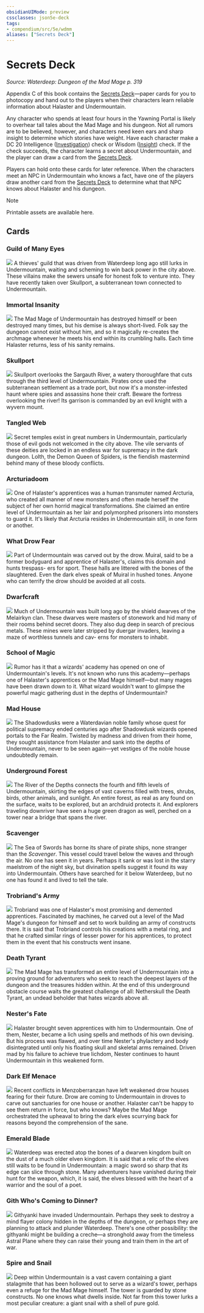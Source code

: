```yaml
---
obsidianUIMode: preview
cssclasses: json5e-deck
tags:
- compendium/src/5e/wdmm
aliases: ["Secrets Deck"]
---
```

# Secrets Deck
*Source: Waterdeep: Dungeon of the Mad Mage p. 319*  

Appendix C of this book contains the [Secrets Deck](2-Mechanics/CLI/decks/secrets-deck-wdmm.md)—paper cards for you to photocopy and hand out to the players when their characters learn reliable information about Halaster and Undermountain.

Any character who spends at least four hours in the Yawning Portal is likely to overhear tall tales about the Mad Mage and his dungeon. Not all rumors are to be believed, however, and characters need keen ears and sharp insight to determine which stories have weight. Have each character make a DC 20 Intelligence ([Investigation](2-Mechanics/CLI/rules/skills.md#Investigation)) check or Wisdom ([Insight](2-Mechanics/CLI/rules/skills.md#Insight)) check. If the check succeeds, the character learns a secret about Undermountain, and the player can draw a card from the [Secrets Deck](2-Mechanics/CLI/decks/secrets-deck-wdmm.md).

Players can hold onto these cards for later reference. When the characters meet an NPC in Undermountain who knows a fact, have one of the players draw another card from the [Secrets Deck](2-Mechanics/CLI/decks/secrets-deck-wdmm.md) to determine what that NPC knows about Halaster and his dungeon.

> [!note]
> Printable assets are available here.

## Cards

### Guild of Many Eyes
![](https://raw.githubusercontent.com/5etools-mirror-3/5etools-img/main/decks/WDMM/Secrets/GuildofManyEyes.webp#card)
A thieves' guild that was driven from Waterdeep long ago still lurks in Undermountain, waiting and scheming to win back power in the city above. These villains make the sewers unsafe for honest folk to venture into. They have recently taken over Skullport, a subterranean town connected to Undermountain.

### Immortal Insanity
![](https://raw.githubusercontent.com/5etools-mirror-3/5etools-img/main/decks/WDMM/Secrets/ImmortalInsanity.webp#card)
The Mad Mage of Undermountain has destroyed himself or been destroyed many times, but his demise is always short-lived. Folk say the dungeon cannot exist without him, and so it magically re-creates the archmage whenever he meets his end within its crumbling halls. Each time Halaster returns, less of his sanity remains.

### Skullport
![](https://raw.githubusercontent.com/5etools-mirror-3/5etools-img/main/decks/WDMM/Secrets/Skullport.webp#card)
Skullport overlooks the Sargauth River, a watery thoroughfare that cuts through the third level of Undermountain. Pirates once used the subterranean settlement as a trade port, but now it's a monster-infested haunt where spies and assassins hone their craft. Beware the fortress overlooking the river! Its garrison is commanded by an evil knight with a wyvern mount.

### Tangled Web
![](https://raw.githubusercontent.com/5etools-mirror-3/5etools-img/main/decks/WDMM/Secrets/TangledWeb.webp#card)
Secret temples exist in great numbers in Undermountain, particularly those of evil gods not welcomed in the city above. The vile servants of these deities are locked in an endless war for supremacy in the dark dungeon. Lolth, the Demon Queen of Spiders, is the fiendish mastermind behind many of these bloody conflicts.

### Arcturiadoom
![](https://raw.githubusercontent.com/5etools-mirror-3/5etools-img/main/decks/WDMM/Secrets/Arcturiadoom.webp#card)
One of Halaster's apprentices was a human transmuter named Arcturia, who created all manner of new monsters and often made herself the subject of her own horrid magical transformations. She claimed an entire level of Undermountain as her lair and polymorphed prisoners into monsters to guard it. It's likely that Arcturia resides in Undermountain still, in one form or another.

### What Drow Fear
![](https://raw.githubusercontent.com/5etools-mirror-3/5etools-img/main/decks/WDMM/Secrets/WhatDrowFear.webp#card)
Part of Undermountain was carved out by the drow. Muiral, said to be a former bodyguard and apprentice of Halaster's, claims this domain and hunts trespass- ers for sport. These halls are littered with the bones of the slaughtered. Even the dark elves speak of Muiral in hushed tones. Anyone who can terrify the drow should be avoided at all costs.

### Dwarfcraft
![](https://raw.githubusercontent.com/5etools-mirror-3/5etools-img/main/decks/WDMM/Secrets/Dwarfcraft.webp#card)
Much of Undermountain was built long ago by the shield dwarves of the Melairkyn clan. These dwarves were masters of stonework and hid many of their rooms behind secret doors. They also dug deep in search of precious metals. These mines were later stripped by duergar invaders, leaving a maze of worthless tunnels and cav- erns for monsters to inhabit.

### School of Magic
![](https://raw.githubusercontent.com/5etools-mirror-3/5etools-img/main/decks/WDMM/Secrets/SchoolOfMagic.webp#card)
Rumor has it that a wizards' academy has opened on one of Undermountain's levels. It's not known who runs this academy—perhaps one of Halaster's apprentices or the Mad Mage himself—but many mages have been drawn down to it. What wizard wouldn't want to glimpse the powerful magic gathering dust in the depths of Undermountain?

### Mad House
![](https://raw.githubusercontent.com/5etools-mirror-3/5etools-img/main/decks/WDMM/Secrets/MadHouse.webp#card)
The Shadowdusks were a Waterdavian noble family whose quest for political supremacy ended centuries ago after Shadowdusk wizards opened portals to the Far Realm. Twisted by madness and driven from their home, they sought assistance from Halaster and sank into the depths of Undermountain, never to be seen again—yet vestiges of the noble house undoubtedly remain.

### Underground Forest
![](https://raw.githubusercontent.com/5etools-mirror-3/5etools-img/main/decks/WDMM/Secrets/UndergroundForest.webp#card)
The River of the Depths connects the fourth and fifth levels of Undermountain, skirting the edges of vast caverns filled with trees, shrubs, birds, other animals, and sunlight. An entire forest, as real as any found on the surface, waits to be explored, but an archdruid protects it. And explorers traveling downriver have seen a huge green dragon as well, perched on a tower near a bridge that spans the river.

### Scavenger
![](https://raw.githubusercontent.com/5etools-mirror-3/5etools-img/main/decks/WDMM/Secrets/Scavenger.webp#card)
The Sea of Swords has borne its share of pirate ships, none stranger than the *Scavenger*. This vessel could travel below the waves and through the air. No one has seen it in years. Perhaps it sank or was lost in the starry maelstrom of the night sky, but divination spells suggest it found its way into Undermountain. Others have searched for it below Waterdeep, but no one has found it and lived to tell the tale.

### Trobriand's Army
![](https://raw.githubusercontent.com/5etools-mirror-3/5etools-img/main/decks/WDMM/Secrets/TrobriandsArmy.webp#card)
Trobriand was one of Halaster's most promising and demented apprentices. Fascinated by machines, he carved out a level of the Mad Mage's dungeon for himself and set to work building an army of constructs there. It is said that Trobriand controls his creations with a metal ring, and that he crafted similar rings of lesser power for his apprentices, to protect them in the event that his constructs went insane.

### Death Tyrant
![](https://raw.githubusercontent.com/5etools-mirror-3/5etools-img/main/decks/WDMM/Secrets/DeathTyrant.webp#card)
The Mad Mage has transformed an entire level of Undermountain into a proving ground for adventurers who seek to reach the deepest layers of the dungeon and the treasures hidden within. At the end of this underground obstacle course waits the greatest challenge of all: Netherskull the Death Tyrant, an undead beholder that hates wizards above all.

### Nester's Fate
![](https://raw.githubusercontent.com/5etools-mirror-3/5etools-img/main/decks/WDMM/Secrets/NestersFate.webp#card)
Halaster brought seven apprentices with him to Undermountain. One of them, Nester, became a lich using spells and methods of his own devising. But his process was flawed, and over time Nester's phylactery and body disintegrated until only his floating skull and skeletal arms remained. Driven mad by his failure to achieve true lichdom, Nester continues to haunt Undermountain in this weakened form.

### Dark Elf Menace
![](https://raw.githubusercontent.com/5etools-mirror-3/5etools-img/main/decks/WDMM/Secrets/DarkElfMenace.webp#card)
Recent conflicts in Menzoberranzan have left weakened drow houses fearing for their future. Drow are coming to Undermountain in droves to carve out sanctuaries for one house or another. Halaster can't be happy to see them return in force, but who knows? Maybe the Mad Mage orchestrated the upheaval to bring the dark elves scurrying back for reasons beyond the comprehension of the sane.

### Emerald Blade
![](https://raw.githubusercontent.com/5etools-mirror-3/5etools-img/main/decks/WDMM/Secrets/EmeraldBlade.webp#card)
Waterdeep was erected atop the bones of a dwarven kingdom built on the dust of a much older elven kingdom. It is said that a relic of the elves still waits to be found in Undermountain: a magic sword so sharp that its edge can slice through stone. Many adventurers have vanished during their hunt for the weapon, which, it is said, the elves blessed with the heart of a warrior and the soul of a poet.

### Gith Who's Coming to Dinner?
![](https://raw.githubusercontent.com/5etools-mirror-3/5etools-img/main/decks/WDMM/Secrets/GithWhosComingToDinner.webp#card)
Githyanki have invaded Undermountain. Perhaps they seek to destroy a mind flayer colony hidden in the depths of the dungeon, or perhaps they are planning to attack and plunder Waterdeep. There's one other possibility: the githyanki might be building a creche—a stronghold away from the timeless Astral Plane where they can raise their young and train them in the art of war.

### Spire and Snail
![](https://raw.githubusercontent.com/5etools-mirror-3/5etools-img/main/decks/WDMM/Secrets/SpireandSnail.webp#card)
Deep within Undermountain is a vast cavern containing a giant stalagmite that has been hollowed out to serve as a wizard's tower, perhaps even a refuge for the Mad Mage himself. The tower is guarded by stone constructs. No one knows what dwells inside. Not far from this tower lurks a most peculiar creature: a giant snail with a shell of pure gold.